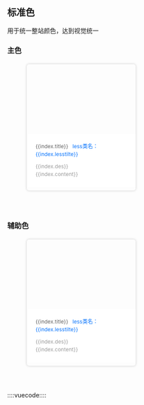 ## 标准色

用于统一整站颜色，达到视觉统一

### 主色

<div class="color-show-wrap">
  <div v-for="index in mainlist" class="color-show-content">
    <div class="color-show-color" :style="{'background': index.color}"></div>
    <div class="color-show-text-wrap">
      <div class="color-show-title">{{index.title}}<span>less类名：{{index.lesstilte}}</span></div>
      <div>{{index.des}}</div>
      <div>{{index.content}}</div>
    </div>
  </div>
</div>

### 辅助色
<div class="color-show-wrap">
  <div v-for="index in comlist" class="color-show-content">
    <div class="color-show-color" :style="{'background': index.color}"></div>
    <div class="color-show-text-wrap">
      <div class="color-show-title">{{index.title}}<span>less类名：{{index.lesstilte}}</span></div>
      <div>{{index.des}}</div>
      <div>{{index.content}}</div>
    </div>
  </div>
</div>

::::vuecode::::
<script>
export default {
  data() {
    return {
      mainlist: [{
        color: '#0773FC',
        title: '主色调1',
        lesstilte: 'mainColor1',
        des: '色值：#0773FC',
        content: '使用规则：主色调，应用于头部、重要性文字·按钮和icon'
      }],
      comlist: [{
        color: '#343434',
        title: '辅助色1',
        lesstilte: 'comColor1',
        des: '色值：#343434',
        content: '使用规则：用于标题和重要内容，已填写内容和重要叙述性内容'
      },{
        color: '#626262',
        title: '辅助色2',
        lesstilte: 'comColor2',
        des: '色值：#626262',
        content: '使用规则：用于次级标题信息和内容等'
      },{
        color: '#9B9B9B',
        title: '辅助色3',
        lesstilte: 'comColor3',
        des: '色值：#9B9B9B',
        content: '使用规则：用于不重要的叙述性内容、灰色按钮文字内容'
      },{
        color: '#CDCDCD',
        title: '辅助色4',
        lesstilte: 'comColor4',
        des: '色值：#CDCDCD',
        content: '使用规则：用于置灰按钮文字等'
      },{
        color: '#E7E7E7',
        title: '辅助色5',
        lesstilte: 'comColor5',
        des: '色值：#E7E7E7',
        content: '使用规则：辅助色用于新手标的文字描述、数字展示、次级按钮'
      },{
        color: '#FAFAFA',
        title: '辅助色6',
        lesstilte: 'comColor6',
        des: '色值：#FAFAFA',
        content: '用于背景色等辅助灰色使用，用于分割线，占位提示性、灰色按钮'
      },{
        color: '#FFFFFF',
        title: '辅助色7',
        lesstilte: 'comColor7',
        des: '色值：#FFFFFF',
        content: '使用规则：用于背景色，高亮提示文字使用'
      }]
    }
  }
}
</script>
<style lang="less">
  .color-show-wrap {
    overflow: hidden;
    padding: 5px;
  }
  .color-show-content {
    float: left;
    margin-left: 40px;
    border-radius: 5px;
    overflow: hidden;
    width: 250px;
    height: 290px;
    box-shadow:0px 0px 5px 1px #dadada;
    margin-bottom: 40px;
    .color-show-color {
      width: 100%;
      height: 160px
    }
    .color-show-text-wrap {
      padding: 20px;
      background-color: #ffffff;
      div {
        font-size: 12px;
        width: 210px;
        line-height: 1.5em;
        color: #9b9b9b;
      }
      .color-show-title {
        margin: 0px 0px 10px 0px;
        color: #626262;
        span {
          padding-left: 10px;
          color: #0773FC;
        }
      }
    }
  }
</style>